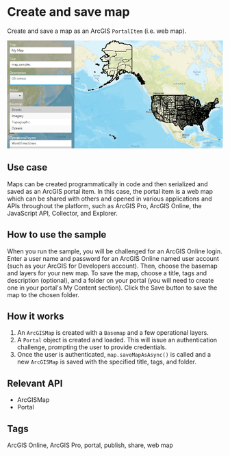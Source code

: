 # Create and save map

Create and save a map as an ArcGIS `PortalItem` (i.e. web map).

![Image of create and save map](CreateAndSaveMap.png)

## Use case

Maps can be created programmatically in code and then serialized and saved as an ArcGIS portal item. In this case, the portal item is a web map which can be shared with others and opened in various applications and APIs throughout the platform, such as ArcGIS Pro, ArcGIS Online, the JavaScript API, Collector, and Explorer.

## How to use the sample

When you run the sample, you will be challenged for an ArcGIS Online login. Enter a user name and password for an ArcGIS Online named user account (such as your ArcGIS for Developers account). Then, choose the basemap and layers for your new map. To save the map, choose a title, tags and description (optional), and a folder on your portal (you will need to create one in your portal's My Content section). Click the Save button to save the map to the chosen folder.

## How it works

1. An `ArcGISMap` is created with a `Basemap` and a few operational layers.
2. A `Portal` object is created and loaded. This will issue an authentication challenge, prompting the user to provide credentials.
3. Once the user is authenticated, `map.saveMapAsAsync()` is called and a new `ArcGISMap` is saved with the specified title, tags, and folder.

## Relevant API

* ArcGISMap
* Portal

## Tags

ArcGIS Online, ArcGIS Pro, portal, publish, share, web map
